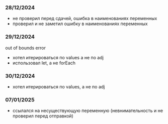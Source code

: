 ### 28/12/2024
- не проверил перед сдачей, ошибка в наименованиях переменных
- проверил и не заметил ошибку в наименованиях переменных

### 29/12/2024
out of bounds error
- хотел итерироваться по values а не по adj
- использовал let, а не forEach

### 30/12/2024
- хотел итерироваться по values, а не по adj

### 07/01/2025
- ссылался на несуществующую переменную (невнимательность и не проверил перед отправкой)